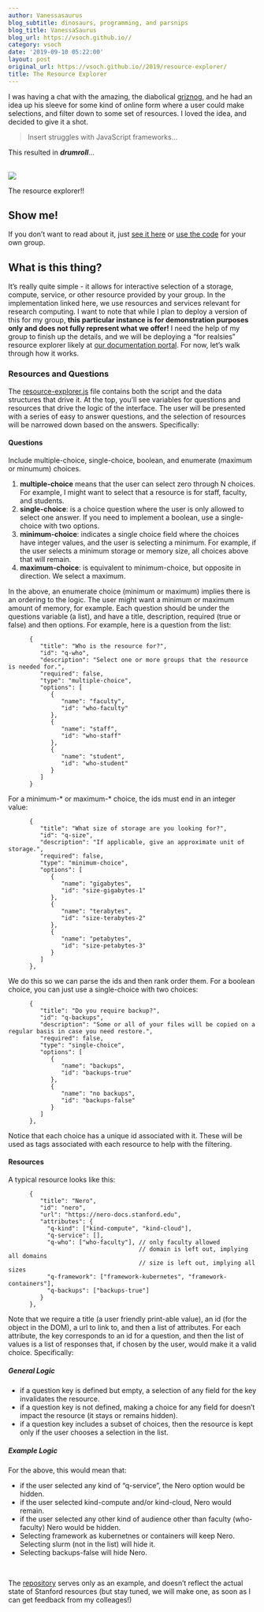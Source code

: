 ```yaml
---
author: Vanessasaurus
blog_subtitle: dinosaurs, programming, and parsnips
blog_title: VanessaSaurus
blog_url: https://vsoch.github.io//
category: vsoch
date: '2019-09-10 05:22:00'
layout: post
original_url: https://vsoch.github.io//2019/resource-explorer/
title: The Resource Explorer
---
```


<p>I was having a chat with the amazing, the diabolical <a href="https://github.com/griznog" target="_blank">griznog</a>, and he had an idea up his sleeve for some kind of online form where a user could make selections, and filter down to some set of resources. I loved the idea, and decided to give it a shot.</p>

<blockquote>
  <p>Insert struggles with JavaScript frameworks…</p>
</blockquote>

<p>This resulted in <strong><em>drumroll</em></strong>…</p>

<p><br />
<a href="https://vsoch.github.io/resource-explorer">
<img src="https://raw.githubusercontent.com/vsoch/resource-explorer/master/img/resource-explorer.png" />
</a>
<br /></p>

<p>The resource explorer!!</p>

<h2 id="show-me">Show me!</h2>

<p>If you don’t want to read about it, just <a href="https://vsoch.github.io/resource-explorer" target="_blank">see it here</a> or
<a href="https://www.github.com/vsoch/resource-explorer" target="_blank">use the code</a> for your own group.</p>

<h2 id="what-is-this-thing">What is this thing?</h2>

<p>It’s really quite simple - it allows for interactive selection of a storage, compute, service,
or other resource provided by your group. In the implementation linked here, we use resources and services relevant for research computing. I want to note that while I plan to deploy a version of
this for my group, <strong>this particular instance is for demonstration purposes only and does not fully represent
what we offer!</strong> I need the help of my group to finish up the details, and we will be deploying
a “for realsies” resource explorer likely at <a href="https://stanford-rc.github.io">our documentation portal</a>. For now, let’s walk through how it works.</p>

<h3 id="resources-and-questions">Resources and Questions</h3>

<p>The <a href="https://github.com/vsoch/resource-explorer/blob/master/resource-explorer.js">resource-explorer.js</a> 
file contains both the script and the data structures that drive it. At the top, you’ll see
variables for questions and resources that drive the logic of the interface. The user will be presented
with a series of easy to answer questions, and the selection of resources
will be narrowed down based on the answers. Specifically:</p>

<h4 id="questions">Questions</h4>

<p>Include multiple-choice, single-choice, boolean, and enumerate (maximum or minumum) choices.</p>

<ol class="custom-counter">
 <li> <strong>multiple-choice</strong> means that the user can select zero through N choices. For example, I might want to select that a resource is for staff, faculty, and students.</li>
 <li> <strong>single-choice</strong>: is a choice question where the user is only allowed to select one answer. If you need to implement a boolean, use a single-choice with two options.</li>
 <li> <strong>minimum-choice</strong>: indicates a single choice field where the choices have integer values, and the user is selecting a minimum. For example, if the user selects a minimum storage or memory size, all choices above that will remain.</li>
 <li> <strong>maximum-choice</strong>: is equivalent to minimum-choice, but opposite in direction. We select a maximum.</li>
</ol>

<p>In the above, an enumerate choice (minimum or maximum) implies there is an ordering to the logic. The user might want a minimum or maximum amount of memory, for example. Each question should be under the questions variable (a list), and have a title, description, required (true or false) and then options. For example, here is a question from the list:</p>

<div class="language-json highlighter-rouge"><div class="highlight"><pre class="highlight"><code><span class="w">      </span><span class="p">{</span><span class="w">
         </span><span class="s2">"title"</span><span class="p">:</span><span class="w"> </span><span class="s2">"Who is the resource for?"</span><span class="p">,</span><span class="w">
         </span><span class="s2">"id"</span><span class="p">:</span><span class="w"> </span><span class="s2">"q-who"</span><span class="p">,</span><span class="w">
         </span><span class="s2">"description"</span><span class="p">:</span><span class="w"> </span><span class="s2">"Select one or more groups that the resource is needed for."</span><span class="p">,</span><span class="w">
         </span><span class="s2">"required"</span><span class="p">:</span><span class="w"> </span><span class="kc">false</span><span class="p">,</span><span class="w">
         </span><span class="s2">"type"</span><span class="p">:</span><span class="w"> </span><span class="s2">"multiple-choice"</span><span class="p">,</span><span class="w">
         </span><span class="s2">"options"</span><span class="p">:</span><span class="w"> </span><span class="p">[</span><span class="w">
            </span><span class="p">{</span><span class="w">
               </span><span class="s2">"name"</span><span class="p">:</span><span class="w"> </span><span class="s2">"faculty"</span><span class="p">,</span><span class="w">
               </span><span class="s2">"id"</span><span class="p">:</span><span class="w"> </span><span class="s2">"who-faculty"</span><span class="w">
            </span><span class="p">},</span><span class="w">
            </span><span class="p">{</span><span class="w">
               </span><span class="s2">"name"</span><span class="p">:</span><span class="w"> </span><span class="s2">"staff"</span><span class="p">,</span><span class="w">
               </span><span class="s2">"id"</span><span class="p">:</span><span class="w"> </span><span class="s2">"who-staff"</span><span class="w">
            </span><span class="p">},</span><span class="w">
            </span><span class="p">{</span><span class="w">
               </span><span class="s2">"name"</span><span class="p">:</span><span class="w"> </span><span class="s2">"student"</span><span class="p">,</span><span class="w">
               </span><span class="s2">"id"</span><span class="p">:</span><span class="w"> </span><span class="s2">"who-student"</span><span class="w">
            </span><span class="p">}</span><span class="w">
         </span><span class="p">]</span><span class="w">
      </span><span class="p">}</span><span class="w">
</span></code></pre></div></div>

<p>For a minimum-* or maximum-* choice, the ids must end in an integer value:</p>

<div class="language-json highlighter-rouge"><div class="highlight"><pre class="highlight"><code><span class="w">      </span><span class="p">{</span><span class="w">
         </span><span class="s2">"title"</span><span class="p">:</span><span class="w"> </span><span class="s2">"What size of storage are you looking for?"</span><span class="p">,</span><span class="w">
         </span><span class="s2">"id"</span><span class="p">:</span><span class="w"> </span><span class="s2">"q-size"</span><span class="p">,</span><span class="w">
         </span><span class="s2">"description"</span><span class="p">:</span><span class="w"> </span><span class="s2">"If applicable, give an approximate unit of storage."</span><span class="p">,</span><span class="w">
         </span><span class="s2">"required"</span><span class="p">:</span><span class="w"> </span><span class="kc">false</span><span class="p">,</span><span class="w">
         </span><span class="s2">"type"</span><span class="p">:</span><span class="w"> </span><span class="s2">"minimum-choice"</span><span class="p">,</span><span class="w">
         </span><span class="s2">"options"</span><span class="p">:</span><span class="w"> </span><span class="p">[</span><span class="w">
            </span><span class="p">{</span><span class="w">
               </span><span class="s2">"name"</span><span class="p">:</span><span class="w"> </span><span class="s2">"gigabytes"</span><span class="p">,</span><span class="w">
               </span><span class="s2">"id"</span><span class="p">:</span><span class="w"> </span><span class="s2">"size-gigabytes-1"</span><span class="w">
            </span><span class="p">},</span><span class="w">
            </span><span class="p">{</span><span class="w">
               </span><span class="s2">"name"</span><span class="p">:</span><span class="w"> </span><span class="s2">"terabytes"</span><span class="p">,</span><span class="w">
               </span><span class="s2">"id"</span><span class="p">:</span><span class="w"> </span><span class="s2">"size-terabytes-2"</span><span class="w">
            </span><span class="p">},</span><span class="w">
            </span><span class="p">{</span><span class="w">
               </span><span class="s2">"name"</span><span class="p">:</span><span class="w"> </span><span class="s2">"petabytes"</span><span class="p">,</span><span class="w">
               </span><span class="s2">"id"</span><span class="p">:</span><span class="w"> </span><span class="s2">"size-petabytes-3"</span><span class="w">
            </span><span class="p">}</span><span class="w">
         </span><span class="p">]</span><span class="w">
      </span><span class="p">},</span><span class="w">
</span></code></pre></div></div>

<p>We do this so we can parse the ids and then rank order them. For a boolean choice, you can just use a single-choice
with two choices:</p>

<div class="language-json highlighter-rouge"><div class="highlight"><pre class="highlight"><code><span class="w">      </span><span class="p">{</span><span class="w">
         </span><span class="s2">"title"</span><span class="p">:</span><span class="w"> </span><span class="s2">"Do you require backup?"</span><span class="p">,</span><span class="w">
         </span><span class="s2">"id"</span><span class="p">:</span><span class="w"> </span><span class="s2">"q-backups"</span><span class="p">,</span><span class="w">
         </span><span class="s2">"description"</span><span class="p">:</span><span class="w"> </span><span class="s2">"Some or all of your files will be copied on a regular basis in case you need restore."</span><span class="p">,</span><span class="w">
         </span><span class="s2">"required"</span><span class="p">:</span><span class="w"> </span><span class="kc">false</span><span class="p">,</span><span class="w">
         </span><span class="s2">"type"</span><span class="p">:</span><span class="w"> </span><span class="s2">"single-choice"</span><span class="p">,</span><span class="w">
         </span><span class="s2">"options"</span><span class="p">:</span><span class="w"> </span><span class="p">[</span><span class="w">
            </span><span class="p">{</span><span class="w">
               </span><span class="s2">"name"</span><span class="p">:</span><span class="w"> </span><span class="s2">"backups"</span><span class="p">,</span><span class="w">
               </span><span class="s2">"id"</span><span class="p">:</span><span class="w"> </span><span class="s2">"backups-true"</span><span class="w">
            </span><span class="p">},</span><span class="w">
            </span><span class="p">{</span><span class="w">
               </span><span class="s2">"name"</span><span class="p">:</span><span class="w"> </span><span class="s2">"no backups"</span><span class="p">,</span><span class="w">
               </span><span class="s2">"id"</span><span class="p">:</span><span class="w"> </span><span class="s2">"backups-false"</span><span class="w">
            </span><span class="p">}</span><span class="w">
         </span><span class="p">]</span><span class="w">
      </span><span class="p">},</span><span class="w">
</span></code></pre></div></div>

<p>Notice that each choice has a unique id associated with it. These will be used as tags associated with each
resource to help with the filtering.</p>

<h4 id="resources">Resources</h4>

<p>A typical resource looks like this:</p>

<div class="language-json highlighter-rouge"><div class="highlight"><pre class="highlight"><code><span class="w">      </span><span class="p">{</span><span class="w">
         </span><span class="s2">"title"</span><span class="p">:</span><span class="w"> </span><span class="s2">"Nero"</span><span class="p">,</span><span class="w">
         </span><span class="s2">"id"</span><span class="p">:</span><span class="w"> </span><span class="s2">"nero"</span><span class="p">,</span><span class="w">
         </span><span class="s2">"url"</span><span class="p">:</span><span class="w"> </span><span class="s2">"https://nero-docs.stanford.edu"</span><span class="p">,</span><span class="w">
         </span><span class="s2">"attributes"</span><span class="p">:</span><span class="w"> </span><span class="p">{</span><span class="w">
           </span><span class="s2">"q-kind"</span><span class="p">:</span><span class="w"> </span><span class="p">[</span><span class="s2">"kind-compute"</span><span class="p">,</span><span class="w"> </span><span class="s2">"kind-cloud"</span><span class="p">],</span><span class="w">
           </span><span class="s2">"q-service"</span><span class="p">:</span><span class="w"> </span><span class="p">[],</span><span class="w">
           </span><span class="s2">"q-who"</span><span class="p">:</span><span class="w"> </span><span class="p">[</span><span class="s2">"who-faculty"</span><span class="p">],</span><span class="w"> </span><span class="err">//</span><span class="w"> </span><span class="err">only</span><span class="w"> </span><span class="err">faculty</span><span class="w"> </span><span class="err">allowed</span><span class="w">
                                     </span><span class="err">//</span><span class="w"> </span><span class="err">domain</span><span class="w"> </span><span class="err">is</span><span class="w"> </span><span class="err">left</span><span class="w"> </span><span class="err">out</span><span class="p">,</span><span class="w"> </span><span class="err">implying</span><span class="w"> </span><span class="err">all</span><span class="w"> </span><span class="err">domains</span><span class="w">
                                     </span><span class="err">//</span><span class="w"> </span><span class="err">size</span><span class="w"> </span><span class="err">is</span><span class="w"> </span><span class="err">left</span><span class="w"> </span><span class="err">out</span><span class="p">,</span><span class="w"> </span><span class="err">implying</span><span class="w"> </span><span class="err">all</span><span class="w"> </span><span class="err">sizes</span><span class="w">
           </span><span class="s2">"q-framework"</span><span class="p">:</span><span class="w"> </span><span class="p">[</span><span class="s2">"framework-kubernetes"</span><span class="p">,</span><span class="w"> </span><span class="s2">"framework-containers"</span><span class="p">],</span><span class="w">
           </span><span class="s2">"q-backups"</span><span class="p">:</span><span class="w"> </span><span class="p">[</span><span class="s2">"backups-true"</span><span class="p">]</span><span class="w">
         </span><span class="p">}</span><span class="w">
      </span><span class="p">},</span><span class="w">
</span></code></pre></div></div>

<p>Note that we require a title (a user friendly print-able value), an id (for the object in the DOM), a url to
link to, and then a list of attributes. For each attribute, the key corresponds to an id for a question,
and then the list of values is a list of responses that, if chosen by the user, would make 
it a valid choice. Specifically:</p>

<h5 id="general-logic">General Logic</h5>

<ul>
  <li>if a question key is defined but empty, a selection of any field for the key invalidates the resource.</li>
  <li>if a question key is not defined, making a choice for any field for doesn’t impact the resource (it stays or remains hidden).</li>
  <li>if a question key includes a subset of choices, then the resource is kept only if the user chooses a selection in the list.</li>
</ul>

<h5 id="example-logic">Example Logic</h5>

<p>For the above, this would mean that:</p>

<ul>
  <li>if the user selected any kind of “q-service”, the Nero option would be hidden.</li>
  <li>if the user selected kind-compute and/or kind-cloud, Nero would remain.</li>
  <li>if the user selected any other kind of audience other than faculty (who-faculty) Nero would be hidden.</li>
  <li>Selecting framework as kubernetnes or containers will keep Nero. Selecting slurm (not in the list) will hide it.</li>
  <li>Selecting backups-false will hide Nero.</li>
</ul>

<p><br /></p>

<p>The <a href="https://github.com/vsoch/resource-explorer">repository</a> serves only as an example, and doesn’t reflect the actual state of Stanford resources (but stay tuned, we will make one, as soon as I can get feedback from my colleages!)</p>